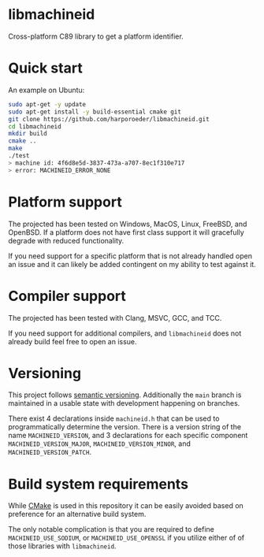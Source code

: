 # libmachineid

Cross-platform C89 library to get a platform identifier.

# Quick start

An example on Ubuntu:

```bash
sudo apt-get -y update
sudo apt-get install -y build-essential cmake git
git clone https://github.com/harporoeder/libmachineid.git
cd libmachineid
mkdir build
cmake ..
make
./test
> machine id: 4f6d8e5d-3837-473a-a707-8ec1f310e717
> error: MACHINEID_ERROR_NONE
```

# Platform support

The projected has been tested on Windows, MacOS, Linux, FreeBSD, and OpenBSD.
If a platform does not have first class support it will gracefully degrade with
reduced functionality.

If you need support for a specific platform that is not already handled open
an issue and it can likely be added contingent on my ability to test against it.

# Compiler support

The projected has been tested with Clang, MSVC, GCC, and TCC.

If you need support for additional compilers, and `libmachineid` does not
already build feel free to open an issue.

# Versioning

This project follows [semantic versioning](https://semver.org/). Additionally
the `main` branch is maintained in a usable state with development happening
on branches.

There exist 4 declarations inside `machineid.h` that can be used to
programmatically determine the version. There is a version string of the name
`MACHINEID_VERSION`, and 3 declarations for each specific component
`MACHINEID_VERSION_MAJOR`, `MACHINEID_VERSION_MINOR`,
and `MACHINEID_VERSION_PATCH`.

# Build system requirements

While [CMake](https://cmake.org/) is used in this repository it can be easily
avoided based on preference for an alternative build system.

The only notable complication is that you are required to define
`MACHINEID_USE_SODIUM`, or `MACHINEID_USE_OPENSSL` if you utilize either of
of those libraries with `libmachineid`.